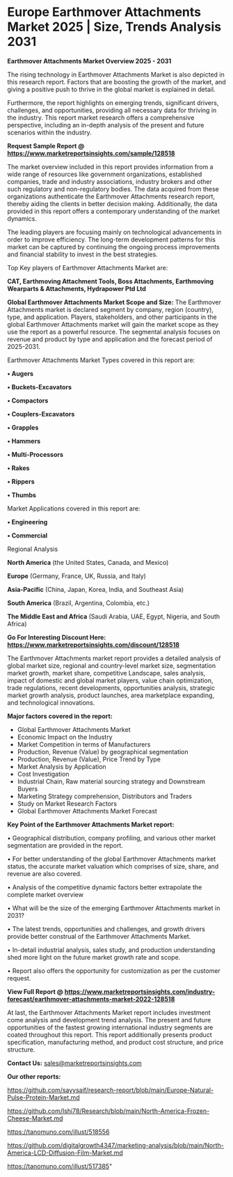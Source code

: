 # Europe Earthmover Attachments Market 2025 | Size, Trends Analysis 2031

<Strong> Earthmover Attachments Market Overview 2025 - 2031</strong>

The rising technology in Earthmover Attachments Market is also depicted in this research report. Factors that are boosting the growth of the market, and giving a positive push to thrive in the global market is explained in detail.

Furthermore, the report highlights on emerging trends, significant drivers, challenges, and opportunities, providing all necessary data for thriving in the industry. This report market research offers a comprehensive perspective, including an in-depth analysis of the present and future scenarios within the industry.

<strong>Request Sample Report @ <a href=https://www.marketreportsinsights.com/sample/128518>https://www.marketreportsinsights.com/sample/128518</a></strong>

The market overview included in this report provides information from a wide range of resources like government organizations, established companies, trade and industry associations, industry brokers and other such regulatory and non-regulatory bodies. The data acquired from these organizations authenticate the Earthmover Attachments research report, thereby aiding the clients in better decision making. Additionally, the data provided in this report offers a contemporary understanding of the market dynamics.

The leading players are focusing mainly on technological advancements in order to improve efficiency. The long-term development patterns for this market can be captured by continuing the ongoing process improvements and financial stability to invest in the best strategies.

Top Key players of Earthmover Attachments Market are:

<strong>CAT, Earthmoving Attachment Tools, Boss Attachments, Earthmoving Wearparts & Attachments, Hydrapower Ptd Ltd</strong>

<strong><b>Global Earthmover Attachments Market Scope and Size:</b></strong>
The Earthmover Attachments market is declared segment by company, region (country), type, and application. Players, stakeholders, and other participants in the global Earthmover Attachments market will gain the market scope as they use the report as a powerful resource. The segmental analysis focuses on revenue and product by type and application and the forecast period of 2025-2031.

Earthmover Attachments Market Types covered in this report are:

<strong>• Augers

• Buckets-Excavators

• Compactors

• Couplers-Excavators

• Grapples

• Hammers

• Multi-Processors

• Rakes

• Rippers

• Thumbs</strong>

Market Applications covered in this report are:

<strong>• Engineering

• Commercial</strong> 

Regional Analysis

<strong>North America</strong> (the United States, Canada, and Mexico)

<strong>Europe</strong> (Germany, France, UK, Russia, and Italy)

<strong>Asia-Pacific</strong> (China, Japan, Korea, India, and Southeast Asia)

<strong>South America</strong> (Brazil, Argentina, Colombia, etc.)

<strong>The Middle East and Africa</strong> (Saudi Arabia, UAE, Egypt, Nigeria, and South Africa)

<strong>Go For Interesting Discount Here: <a href=https://www.marketreportsinsights.com/discount/128518>https://www.marketreportsinsights.com/discount/128518</a></strong>

The Earthmover Attachments market report provides a detailed analysis of global market size, regional and country-level market size, segmentation market growth, market share, competitive Landscape, sales analysis, impact of domestic and global market players, value chain optimization, trade regulations, recent developments, opportunities analysis, strategic market growth analysis, product launches, area marketplace expanding, and technological innovations.

<strong><b>Major factors covered in the report:</b></strong>
<ul>
  <li>Global Earthmover Attachments Market </li>
  <li>Economic Impact on the Industry</li>
  <li>Market Competition in terms of Manufacturers</li>
  <li>Production, Revenue (Value) by geographical segmentation</li>
  <li>Production, Revenue (Value), Price Trend by Type</li>
  <li>Market Analysis by Application</li>
  <li>Cost Investigation</li>
  <li>Industrial Chain, Raw material sourcing strategy and Downstream Buyers</li>
  <li>Marketing Strategy comprehension, Distributors and Traders</li>
  <li>Study on Market Research Factors</li>
  <li>Global Earthmover Attachments Market Forecast</li>
</ul>

<strong><b>Key Point of the Earthmover Attachments Market report:</b></strong>

• Geographical distribution, company profiling, and various other market segmentation are provided in the report.

• For better understanding of the global Earthmover Attachments market status, the accurate market valuation which comprises of size, share, and revenue are also covered.

• Analysis of the competitive dynamic factors better extrapolate the complete market overview

• What will be the size of the emerging Earthmover Attachments market in 2031?

• The latest trends, opportunities and challenges, and growth drivers provide better construal of the Earthmover Attachments Market.

• In-detail industrial analysis, sales study, and production understanding shed more light on the future market growth rate and scope.

• Report also offers the opportunity for customization as per the customer request.

<strong><b>View Full Report @ <a href=https://www.marketreportsinsights.com/industry-forecast/earthmover-attachments-market-2022-128518>https://www.marketreportsinsights.com/industry-forecast/earthmover-attachments-market-2022-128518</a></b></strong>


At last, the Earthmover Attachments Market report includes investment come analysis and development trend analysis. The present and future opportunities of the fastest growing international industry segments are coated throughout this report. This report additionally presents product specification, manufacturing method, and product cost structure, and price structure.

<strong>Contact Us:</strong>
sales@marketreportsinsights.com

<strong>Our other reports:</strong>

<a href=https://github.com/sayysaif/research-report/blob/main/Europe-Natural-Pulse-Protein-Market.md>https://github.com/sayysaif/research-report/blob/main/Europe-Natural-Pulse-Protein-Market.md</a>

<a href=https://github.com/Ishi78/Research/blob/main/North-America-Frozen-Cheese-Market.md>https://github.com/Ishi78/Research/blob/main/North-America-Frozen-Cheese-Market.md</a>

<a href=https://tanomuno.com/illust/518556>https://tanomuno.com/illust/518556</a>

<a href=https://github.com/digitalgrowth4347/marketing-analysis/blob/main/North-America-LCD-Diffusion-Film-Market.md>https://github.com/digitalgrowth4347/marketing-analysis/blob/main/North-America-LCD-Diffusion-Film-Market.md</a>

<a href=https://tanomuno.com/illust/517385>https://tanomuno.com/illust/517385</a>"

